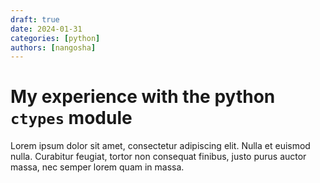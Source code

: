 ```yaml
---
draft: true 
date: 2024-01-31 
categories: [python]
authors: [nangosha]
---
```


# My experience with the python `ctypes` module

Lorem ipsum dolor sit amet, consectetur adipiscing elit. Nulla et euismod
nulla. Curabitur feugiat, tortor non consequat finibus, justo purus auctor
massa, nec semper lorem quam in massa.

<!-- more -->